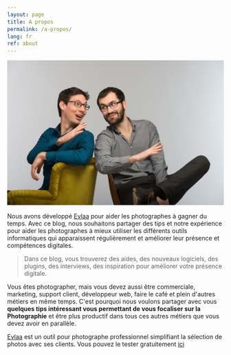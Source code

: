 ```yaml
---
layout: page
title: A propos
permalink: /a-propos/
lang: fr
ref: about
---
```


![Luc & Martin d'Evlaa](/assets/images/lucmartin.jpg)


Nous avons développé [Evlaa][evlaa] pour aider les photographes à gagner du temps.
Avec ce blog, nous souhaitons partager des tips et notre expérience pour aider les photographes à mieux utiliser les différents outils informatiques qui apparaissent régulièrement et améliorer leur présence et compétences digitales.

>Dans ce blog, vous trouverez des aides, des nouveaux logiciels, des plugins, des interviews, des inspiration pour améliorer votre présence digitale.

Vous êtes photographer, mais vous devez aussi être commerciale, marketing, support client, développeur web, faire le café et plein d'autres métiers en même temps. C'est pourquoi nous voulons partager avec vous **quelques tips intéressant vous permettant de vous focaliser sur la Photographie** et être plus productif dans tous ces autres métiers que vous devez avoir en parallèle.

[Evlaa][evlaa] est un outil pour photographe professionnel simplifiant la sélection de photos avec ses clients. Vous pouvez le tester gratuitement [ici][evlaa]

[evlaa]:	https://www.evlaa.com